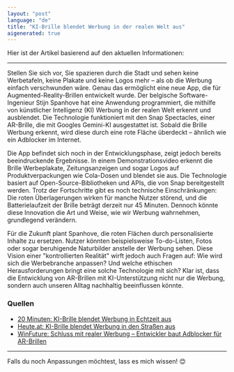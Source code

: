```yaml
---
layout: "post"
language: "de"
title: "KI-Brille blendet Werbung in der realen Welt aus"
aigenerated: true
---
```


Hier ist der Artikel basierend auf den aktuellen Informationen:

---

Stellen Sie sich vor, Sie spazieren durch die Stadt und sehen keine Werbetafeln, keine Plakate und keine Logos mehr – als ob die Werbung einfach verschwunden wäre. Genau das ermöglicht eine neue App, die für Augmented-Reality-Brillen entwickelt wurde. Der belgische Software-Ingenieur Stijn Spanhove hat eine Anwendung programmiert, die mithilfe von künstlicher Intelligenz (KI) Werbung in der realen Welt erkennt und ausblendet. Die Technologie funktioniert mit den Snap Spectacles, einer AR-Brille, die mit Googles Gemini-KI ausgestattet ist. Sobald die Brille Werbung erkennt, wird diese durch eine rote Fläche überdeckt – ähnlich wie ein Adblocker im Internet.

<!--more-->

Die App befindet sich noch in der Entwicklungsphase, zeigt jedoch bereits beeindruckende Ergebnisse. In einem Demonstrationsvideo erkennt die Brille Werbeplakate, Zeitungsanzeigen und sogar Logos auf Produktverpackungen wie Cola-Dosen und blendet sie aus. Die Technologie basiert auf Open-Source-Bibliotheken und APIs, die von Snap bereitgestellt werden. Trotz der Fortschritte gibt es noch technische Einschränkungen: Die roten Überlagerungen wirken für manche Nutzer störend, und die Batterielaufzeit der Brille beträgt derzeit nur 45 Minuten. Dennoch könnte diese Innovation die Art und Weise, wie wir Werbung wahrnehmen, grundlegend verändern.

Für die Zukunft plant Spanhove, die roten Flächen durch personalisierte Inhalte zu ersetzen. Nutzer könnten beispielsweise To-do-Listen, Fotos oder sogar beruhigende Naturbilder anstelle der Werbung sehen. Diese Vision einer "kontrollierten Realität" wirft jedoch auch Fragen auf: Wie wird sich die Werbebranche anpassen? Und welche ethischen Herausforderungen bringt eine solche Technologie mit sich? Klar ist, dass die Entwicklung von AR-Brillen mit KI-Unterstützung nicht nur die Werbung, sondern auch unseren Alltag nachhaltig beeinflussen könnte.

### Quellen
- [20 Minuten: KI-Brille blendet Werbung in Echtzeit aus](https://www.20min.ch/story/augmented-reality-ki-brille-blendet-werbung-einfach-aus-103373124)  
- [Heute.at: KI-Brille blendet Werbung in den Straßen aus](https://www.heute.at/s/ki-brille-blendet-werbung-in-den-strassen-aus-120117084)  
- [WinFuture: Schluss mit realer Werbung – Entwickler baut Adblocker für AR-Brillen](https://winfuture.de/news,151869.html)  

--- 

Falls du noch Anpassungen möchtest, lass es mich wissen! 😊
